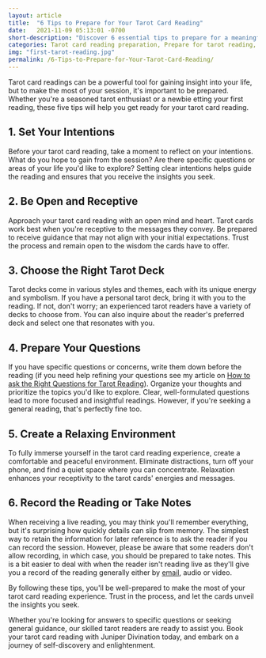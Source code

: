 ```yaml
---
layout: article
title:  "6 Tips to Prepare for Your Tarot Card Reading"
date:   2021-11-09 05:13:01 -0700
short-description: "Discover 6 essential tips to prepare for a meaningful and insightful tarot reading session. Get ready to unlock the wisdom of tarot cards and enhance your spiritual journey."
categories: Tarot card reading preparation, Prepare for tarot reading, Tarot card reading tips, Tarot reading insights, Tarot card guidance, Tarot card interpretation, Tarot session preparation, Meaningful tarot readings, Tarot card wisdom, Tarot reader advice, Spiritual guidance, Preparing for tarot session, Tarot card reader tips, Tarot reading expertise, Enhanced tarot experience, Tarot card insights, Tarot reading ritual, Tarot card symbolism, Tarot card spirituality, Juniper Divination tips
img: "first-tarot-reading.jpg"
permalink: /6-Tips-to-Prepare-for-Your-Tarot-Card-Reading/
---
```


Tarot card readings can be a powerful tool for gaining insight into your life, but to make the most of your session, it's important to be prepared. Whether you're a seasoned tarot enthusiast or a newbie etting your first reading, these five tips will help you get ready for your tarot card reading.

## 1. Set Your Intentions
Before your tarot card reading, take a moment to reflect on your intentions. What do you hope to gain from the session? Are there specific questions or areas of your life you'd like to explore? Setting clear intentions helps guide the reading and ensures that you receive the insights you seek.

## 2. Be Open and Receptive
Approach your tarot card reading with an open mind and heart. Tarot cards work best when you're receptive to the messages they convey. Be prepared to receive guidance that may not align with your initial expectations. Trust the process and remain open to the wisdom the cards have to offer.

## 3. Choose the Right Tarot Deck
Tarot decks come in various styles and themes, each with its unique energy and symbolism. If you have a personal tarot deck, bring it with you to the reading. If not, don't worry; an experienced tarot readers have a variety of decks to choose from. You can also inquire about the reader's preferred deck and select one that resonates with you.

## 4. Prepare Your Questions
If you have specific questions or concerns, write them down before the reading (if you need help refining your questions see my article on [How to ask the Right Questions for Tarot Reading](/good-questions-for-tarot-readings/)). Organize your thoughts and prioritize the topics you'd like to explore. Clear, well-formulated questions lead to more focused and insightful readings. However, if you're seeking a general reading, that's perfectly fine too.

## 5. Create a Relaxing Environment
To fully immerse yourself in the tarot card reading experience, create a comfortable and peaceful environment. Eliminate distractions, turn off your phone, and find a quiet space where you can concentrate. Relaxation enhances your receptivity to the tarot cards' energies and messages.

## 6. Record the Reading or Take Notes
When receiving a live reading, you may think you'll remember everything, but it's surprising how quickly details can slip from memory. The simplest way to retain the information for later reference is to ask the reader if you can record the session. However, please be aware that some readers don't allow recording, in which case, you should be prepared to take notes. This is a bit easier to deal with when the reader isn't reading live as they'll give you a record of the reading generally either by [email](https://shop.juniperdivination.com/?sort=page_layout&tags=tarot%20reading), audio or video.

By following these tips, you'll be well-prepared to make the most of your tarot card reading experience. Trust in the process, and let the cards unveil the insights you seek.

Whether you're looking for answers to specific questions or seeking general guidance, our skilled tarot readers are ready to assist you. Book your tarot card reading with Juniper Divination today, and embark on a journey of self-discovery and enlightenment.